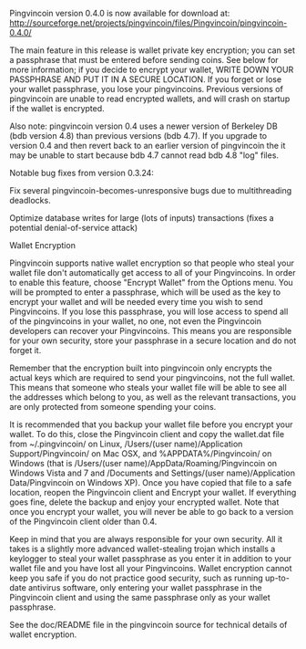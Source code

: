 Pingvincoin version 0.4.0 is now available for download at:
http://sourceforge.net/projects/pingvincoin/files/Pingvincoin/pingvincoin-0.4.0/

The main feature in this release is wallet private key encryption;
you can set a passphrase that must be entered before sending coins.
See below for more information; if you decide to encrypt your wallet,
WRITE DOWN YOUR PASSPHRASE AND PUT IT IN A SECURE LOCATION. If you
forget or lose your wallet passphrase, you lose your pingvincoins.
Previous versions of pingvincoin are unable to read encrypted wallets,
and will crash on startup if the wallet is encrypted.

Also note: pingvincoin version 0.4 uses a newer version of Berkeley DB
(bdb version 4.8) than previous versions (bdb 4.7). If you upgrade
to version 0.4 and then revert back to an earlier version of pingvincoin
the it may be unable to start because bdb 4.7 cannot read bdb 4.8
"log" files.


Notable bug fixes from version 0.3.24:

Fix several pingvincoin-becomes-unresponsive bugs due to multithreading
deadlocks.

Optimize database writes for large (lots of inputs) transactions
(fixes a potential denial-of-service attack)


Wallet Encryption

Pingvincoin supports native wallet encryption so that people who steal your
wallet file don't automatically get access to all of your Pingvincoins.
In order to enable this feature, choose "Encrypt Wallet" from the
Options menu.  You will be prompted to enter a passphrase, which
will be used as the key to encrypt your wallet and will be needed
every time you wish to send Pingvincoins.  If you lose this passphrase,
you will lose access to spend all of the pingvincoins in your wallet,
no one, not even the Pingvincoin developers can recover your Pingvincoins.
This means you are responsible for your own security, store your
passphrase in a secure location and do not forget it.

Remember that the encryption built into pingvincoin only encrypts the
actual keys which are required to send your pingvincoins, not the full
wallet.  This means that someone who steals your wallet file will
be able to see all the addresses which belong to you, as well as the
relevant transactions, you are only protected from someone spending
your coins.

It is recommended that you backup your wallet file before you
encrypt your wallet.  To do this, close the Pingvincoin client and
copy the wallet.dat file from ~/.pingvincoin/ on Linux, /Users/(user
name)/Application Support/Pingvincoin/ on Mac OSX, and %APPDATA%/Pingvincoin/
on Windows (that is /Users/(user name)/AppData/Roaming/Pingvincoin on
Windows Vista and 7 and /Documents and Settings/(user name)/Application
Data/Pingvincoin on Windows XP).  Once you have copied that file to a
safe location, reopen the Pingvincoin client and Encrypt your wallet.
If everything goes fine, delete the backup and enjoy your encrypted
wallet.  Note that once you encrypt your wallet, you will never be
able to go back to a version of the Pingvincoin client older than 0.4.

Keep in mind that you are always responsible for your own security.
All it takes is a slightly more advanced wallet-stealing trojan which
installs a keylogger to steal your wallet passphrase as you enter it
in addition to your wallet file and you have lost all your Pingvincoins.
Wallet encryption cannot keep you safe if you do not practice
good security, such as running up-to-date antivirus software, only
entering your wallet passphrase in the Pingvincoin client and using the
same passphrase only as your wallet passphrase.

See the doc/README file in the pingvincoin source for technical details
of wallet encryption.
